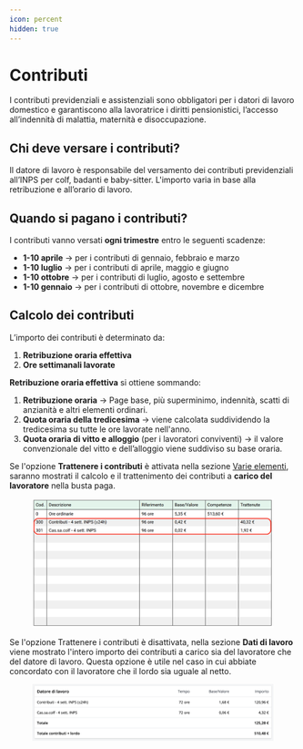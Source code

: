 ```yaml
---
icon: percent
hidden: true
---
```


# Contributi

I contributi previdenziali e assistenziali sono obbligatori per i datori di lavoro domestico e garantiscono alla lavoratrice i diritti pensionistici, l’accesso all’indennità di malattia, maternità e disoccupazione.

## **Chi deve versare i contributi?**

Il datore di lavoro è responsabile del versamento dei contributi previdenziali all’INPS per colf, badanti e baby-sitter. L'importo varia in base alla retribuzione e all’orario di lavoro.

## **Quando si pagano i contributi?**

I contributi vanno versati **ogni trimestre** entro le seguenti scadenze:

* **1-10 aprile** → per i contributi di gennaio, febbraio e marzo
* **1-10 luglio** → per i contributi di aprile, maggio e giugno
* **1-10 ottobre** → per i contributi di luglio, agosto e settembre
* **1-10 gennaio** → per i contributi di ottobre, novembre e dicembre

## **Calcolo dei contributi**

L’importo dei contributi è determinato da:

1. **Retribuzione oraria effettiva**&#x20;
2. **Ore settimanali lavorate**

**Retribuzione oraria effettiva** si ottiene sommando:

1. **Retribuzione oraria** →  Page base, più superminimo, indennità, scatti di anzianità e altri elementi ordinari.
2. **Quota oraria della tredicesima** → viene calcolata suddividendo la tredicesima su tutte le ore lavorate nell'anno.
3. **Quota oraria di vitto e alloggio** (per i lavoratori conviventi) → il valore convenzionale del vitto e dell’alloggio viene suddiviso su base oraria.

Se l'opzione **Trattenere i contributi** è attivata nella sezione [Varie elementi](dati-lavoratore/varie-elementi.md), saranno mostrati il calcolo e il trattenimento dei contributi a **carico del lavoratore** nella busta paga.

<figure><img src="../.gitbook/assets/Screenshot 2025-02-11 at 16.45.10.png" alt=""><figcaption></figcaption></figure>

Se l'opzione Trattenere i contributi è disattivata, nella sezione **Dati di lavoro** viene mostrato l'intero importo dei contributi a carico sia del lavoratore che del datore di lavoro. Questa opzione è utile nel caso in cui abbiate concordato con il lavoratore che il lordo sia uguale al netto.

<figure><img src="../.gitbook/assets/image (52).png" alt=""><figcaption></figcaption></figure>
